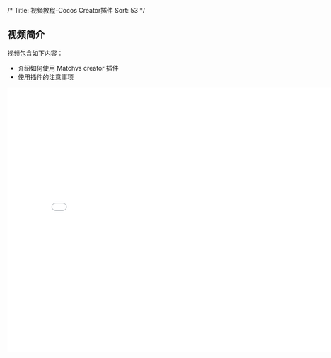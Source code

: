 /*
Title: 视频教程-Cocos Creator插件
Sort: 53
*/
## 视频简介

视频包含如下内容：

- 介绍如何使用 Matchvs creator 插件
- 使用插件的注意事项

<div style="text-align: center">

<iframe style="width: 800px;height: 600px;" src="//player.bilibili.com/player.html?aid=26746281&cid=46027471&page=1" scrolling="no" border="0" frameborder="no" framespacing="0" allowfullscreen="true"> </iframe>

</div>